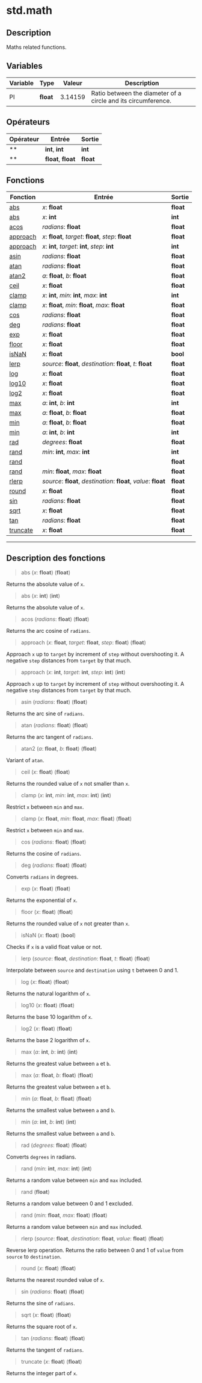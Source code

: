 # std.math

## Description
Maths related functions.
## Variables
|Variable|Type|Valeur|Description|
|-|-|-|-|
|PI|**float**|3.14159|Ratio between the diameter of a circle and its circumference.|
## Opérateurs
|Opérateur|Entrée|Sortie|
|-|-|-|
|**|**int**, **int**|**int**|
|**|**float**, **float**|**float**|
## Fonctions
|Fonction|Entrée|Sortie|
|-|-|-|
|[abs](#func_0)|*x*: **float**|**float**|
|[abs](#func_1)|*x*: **int**|**int**|
|[acos](#func_2)|*radians*: **float**|**float**|
|[approach](#func_3)|*x*: **float**, *target*: **float**, *step*: **float**|**float**|
|[approach](#func_4)|*x*: **int**, *target*: **int**, *step*: **int**|**int**|
|[asin](#func_5)|*radians*: **float**|**float**|
|[atan](#func_6)|*radians*: **float**|**float**|
|[atan2](#func_7)|*a*: **float**, *b*: **float**|**float**|
|[ceil](#func_8)|*x*: **float**|**float**|
|[clamp](#func_9)|*x*: **int**, *min*: **int**, *max*: **int**|**int**|
|[clamp](#func_10)|*x*: **float**, *min*: **float**, *max*: **float**|**float**|
|[cos](#func_11)|*radians*: **float**|**float**|
|[deg](#func_12)|*radians*: **float**|**float**|
|[exp](#func_13)|*x*: **float**|**float**|
|[floor](#func_14)|*x*: **float**|**float**|
|[isNaN](#func_15)|*x*: **float**|**bool**|
|[lerp](#func_16)|*source*: **float**, *destination*: **float**, *t*: **float**|**float**|
|[log](#func_17)|*x*: **float**|**float**|
|[log10](#func_18)|*x*: **float**|**float**|
|[log2](#func_19)|*x*: **float**|**float**|
|[max](#func_20)|*a*: **int**, *b*: **int**|**int**|
|[max](#func_21)|*a*: **float**, *b*: **float**|**float**|
|[min](#func_22)|*a*: **float**, *b*: **float**|**float**|
|[min](#func_23)|*a*: **int**, *b*: **int**|**int**|
|[rad](#func_24)|*degrees*: **float**|**float**|
|[rand](#func_25)|*min*: **int**, *max*: **int**|**int**|
|[rand](#func_26)||**float**|
|[rand](#func_27)|*min*: **float**, *max*: **float**|**float**|
|[rlerp](#func_28)|*source*: **float**, *destination*: **float**, *value*: **float**|**float**|
|[round](#func_29)|*x*: **float**|**float**|
|[sin](#func_30)|*radians*: **float**|**float**|
|[sqrt](#func_31)|*x*: **float**|**float**|
|[tan](#func_32)|*radians*: **float**|**float**|
|[truncate](#func_33)|*x*: **float**|**float**|


***
## Description des fonctions

<a id="func_0"></a>
> abs (*x*: **float**) (**float**)

Returns the absolute value of `x`.

<a id="func_1"></a>
> abs (*x*: **int**) (**int**)

Returns the absolute value of `x`.

<a id="func_2"></a>
> acos (*radians*: **float**) (**float**)

Returns the arc cosine of `radians`.

<a id="func_3"></a>
> approach (*x*: **float**, *target*: **float**, *step*: **float**) (**float**)

Approach `x` up to `target` by increment of `step` without overshooting it.
A negative `step` distances from `target` by that much.

<a id="func_4"></a>
> approach (*x*: **int**, *target*: **int**, *step*: **int**) (**int**)

Approach `x` up to `target` by increment of `step` without overshooting it.
A negative `step` distances from `target` by that much.

<a id="func_5"></a>
> asin (*radians*: **float**) (**float**)

Returns the arc sine of `radians`.

<a id="func_6"></a>
> atan (*radians*: **float**) (**float**)

Returns the arc tangent of `radians`.

<a id="func_7"></a>
> atan2 (*a*: **float**, *b*: **float**) (**float**)

Variant of `atan`.

<a id="func_8"></a>
> ceil (*x*: **float**) (**float**)

Returns the rounded value of `x` not smaller than `x`.

<a id="func_9"></a>
> clamp (*x*: **int**, *min*: **int**, *max*: **int**) (**int**)

Restrict `x` between `min` and `max`.

<a id="func_10"></a>
> clamp (*x*: **float**, *min*: **float**, *max*: **float**) (**float**)

Restrict `x` between `min` and `max`.

<a id="func_11"></a>
> cos (*radians*: **float**) (**float**)

Returns the cosine of `radians`.

<a id="func_12"></a>
> deg (*radians*: **float**) (**float**)

Converts `radians` in degrees.

<a id="func_13"></a>
> exp (*x*: **float**) (**float**)

Returns the exponential of `x`.

<a id="func_14"></a>
> floor (*x*: **float**) (**float**)

Returns the rounded value of `x` not greater than `x`.

<a id="func_15"></a>
> isNaN (*x*: **float**) (**bool**)

Checks if `x` is a valid float value or not.

<a id="func_16"></a>
> lerp (*source*: **float**, *destination*: **float**, *t*: **float**) (**float**)

Interpolate between `source` and `destination` using `t` between 0 and 1.

<a id="func_17"></a>
> log (*x*: **float**) (**float**)

Returns the natural logarithm of `x`.

<a id="func_18"></a>
> log10 (*x*: **float**) (**float**)

Returns the base 10 logarithm of `x`.

<a id="func_19"></a>
> log2 (*x*: **float**) (**float**)

Returns the base 2 logarithm of `x`.

<a id="func_20"></a>
> max (*a*: **int**, *b*: **int**) (**int**)

Returns the greatest value between `a` et `b`.

<a id="func_21"></a>
> max (*a*: **float**, *b*: **float**) (**float**)

Returns the greatest value between `a` et `b`.

<a id="func_22"></a>
> min (*a*: **float**, *b*: **float**) (**float**)

Returns the smallest value between `a` and `b`.

<a id="func_23"></a>
> min (*a*: **int**, *b*: **int**) (**int**)

Returns the smallest value between `a` and `b`.

<a id="func_24"></a>
> rad (*degrees*: **float**) (**float**)

Converts `degrees` in radians.

<a id="func_25"></a>
> rand (*min*: **int**, *max*: **int**) (**int**)

Returns a random value between `min` and `max` included.

<a id="func_26"></a>
> rand (**float**)

Returns a random value between 0 and 1 excluded.

<a id="func_27"></a>
> rand (*min*: **float**, *max*: **float**) (**float**)

Returns a random value between `min` and `max` included.

<a id="func_28"></a>
> rlerp (*source*: **float**, *destination*: **float**, *value*: **float**) (**float**)

Reverse lerp operation.
Returns the ratio between 0 and 1 of `value` from `source` to `destination`.

<a id="func_29"></a>
> round (*x*: **float**) (**float**)

Returns the nearest rounded value of `x`.

<a id="func_30"></a>
> sin (*radians*: **float**) (**float**)

Returns the sine of `radians`.

<a id="func_31"></a>
> sqrt (*x*: **float**) (**float**)

Returns the square root of `x`.

<a id="func_32"></a>
> tan (*radians*: **float**) (**float**)

Returns the tangent of `radians`.

<a id="func_33"></a>
> truncate (*x*: **float**) (**float**)

Returns the integer part of `x`.

